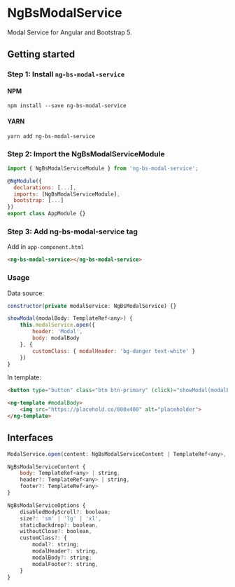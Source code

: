 # NgBsModalService
Modal Service for Angular and Bootstrap 5.

## Getting started
### Step 1: Install `ng-bs-modal-service`

#### NPM
```shell
npm install --save ng-bs-modal-service
```
#### YARN
```shell
yarn add ng-bs-modal-service
```
### Step 2: Import the NgBsModalServiceModule
```js
import { NgBsModalServiceModule } from 'ng-bs-modal-service';

@NgModule({
  declarations: [...],
  imports: [NgBsModalServiceModule],
  bootstrap: [...]
})
export class AppModule {}
```

### Step 3: Add ng-bs-modal-service tag
Add in `app-component.html`

```html
<ng-bs-modal-service></ng-bs-modal-service>
```

### Usage
Data source:
```js
constructor(private modalService: NgBsModalService) {}

showModal(modalBody: TemplateRef<any>) {
    this.modalService.open({
        header: 'Modal',
        body: modalBody
    }, { 
        customClass: { modalHeader: 'bg-danger text-white' }
    })
}
```

In template:
```html
<button type="button" class="btn btn-primary" (click)="showModal(modalBody)">Show Modal</button>

<ng-template #modalBody>
    <img src="https://placehold.co/800x400" alt="placeholder">
</ng-template>
```

## Interfaces
```js
ModalService.open(content: NgBsModalServiceContent | TemplateRef<any>, options?: NgBsModalServiceOptions)

NgBsModalServiceContent {
    body: TemplateRef<any> | string,
    header?: TemplateRef<any> | string,
    footer?: TemplateRef<any>
}

NgBsModalServiceOptions {
    disabledBodyScroll?: boolean;
    size?: 'sm' | 'lg' | 'xl',
    staticBackdrop?: boolean,
    withoutClose?: boolean,
    customClass?: {
        modal?: string;
        modalHeader?: string,
        modalBody?: string;
        modalFooter?: string,
    }
}
```
